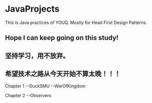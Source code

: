 # JavaProjects
This is Java practices of YOUQ. Mostly for Head First Design Patterns.

## Hope I can keep going on this study!
## 坚持学习，用不放弃。
## 希望技术之路从今天开始不算太晚！！！

Chapter 1
--DuckSMU
--WarOfKingdom

Chapter 2
--Observers
